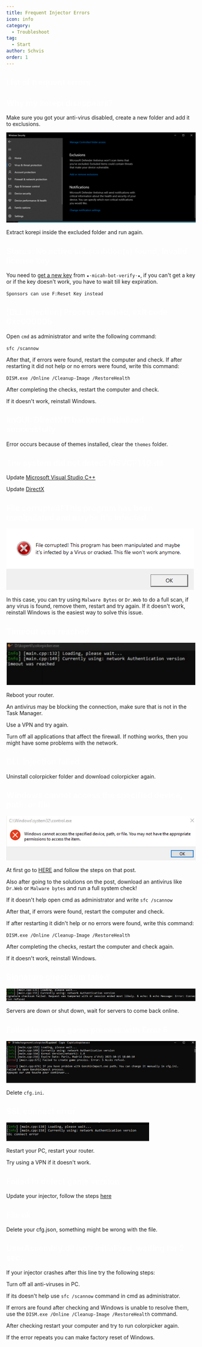 ```yaml
---
title: Frequent Injector Errors
icon: info
category:
  - Troubleshoot
tag:
  - Start
author: Schvis
order: 1
---
```


## <span style='color:white;'>List of frequent errors</span>

## <span style='color:white;'>Why my korepi disappears?</span>

Make sure you got your anti-virus disabled, create a new folder and add it to exclusions.

![](/assets/images/docs/202312/virus.png)

Extract korepi inside the excluded folder and run again.

## <span style='color:white;'>Status: No active subscribtion(s) found, Invalid license key</span>

You need to [get a new key](../guide/getkey.md) from `⁠★⋅micah-bot-verify⋅★`, if you can't get a key or if the key doesn't work, you have to wait till key expiration.

`Sponsors can use F:Reset Key instead`

## <span style='color:white;'>[DLL injection]  Process crashed, exit code 0xc000005</span>

Open `cmd` as administrator and write the following command:

`sfc /scannow`

After that, if errors were found, restart the computer and check.
If after restarting it did not help or no errors were found, write this command:

`DISM.exe /Online /Cleanup-Image /RestoreHealth`

After completing the checks, restart the computer and check.

If it doesn't work, reinstall Windows.

## <span style='color:white;'>ImGUI: DirectX11 backend initialized successfully.</span>

Error occurs because of themes installed, clear the `themes` folder.

## <span style='color:white;'>The system did not detect MSVCP140.dll</span>

Update [Microsoft Visual Studio C++](https://learn.microsoft.com/en-us/cpp/windows/latest-supported-vc-redist?view=msvc-170#visual-studio-2015-2017-2019-and-2022)

Update [DirectX](https://www.microsoft.com/en-us/download/details.aspx?id=35)

## <span style='color:white;'>File corrupted! This program has been manipulated and maybe it's infected.</span>

![](/assets/images/docs/202312/virus2.png)

In this case, you can try using `Malware Bytes` or `Dr.Web` to do a full scan, if any virus is found, remove them, restart and try again. If it doesn't work, reinstall Windows is the easiest way to solve this issue.

## <span style='color:white;'>Timeout was reached</span>

![](/assets/images/docs/202312/error1.png)

Reboot your router.

An antivirus may be blocking the connection, make sure that is not in the Task Manager.

Use a VPN and try again.

Turn off all applications that affect the firewall. If nothing works, then you might have some problems with the network.

## <span style='color:white;'>DLL Injection failed</span>

Uninstall colorpicker folder and download colorpicker again.

## <span style='color:white;'>Windows cannot access the specified device, path, or file</span>

![](/assets/images/docs/202312/error2.png)

At first go to [HERE](https://support.microsoft.com/en-us/topic/-windows-cannot-access-the-specified-device-path-or-file-error-when-you-try-to-install-update-or-start-a-program-or-file-46361133-47ed-6967-c13e-e75d3cc29657) and follow the steps on that post.

Also after going to the solutions on the post, download an antivirus like `Dr.Web` or `Malware bytes` and run a full system check!

If it doesn't help open cmd as administrator and write `sfc /scannow`

After that, if errors were found, restart the computer and check.

If after restarting it didn't help or no errors were found, write this command:

`DISM.exe /Online /Cleanup-Image /RestoreHealth`

After completing the checks, restart the computer and check again.

If it doesn't work, reinstall Windows.

## <span style='color:white;'>Signature checksum failed</span>

![](/assets/images/docs/202312/checksum.png)

Servers are down or shut down, wait for servers to come back online.

## <span style='color:white;'>Failed to create game process with Error 5</span>

![](/assets/images/docs/202312/error3.png)

Delete `cfg.ini`.

## <span style='color:white;'>SSL connect error</span>

![](/assets/images/docs/202312/error4.png)

Restart your PC, restart your router.

Try using a VPN if it doesn't work.

## <span style='color:white;'>Failed to detect game version</span>

Update your injector, follow the steps [here](../start/download.md)

## <span style='color:white;'>File ok</span>

Delete your cfg.json, something might be wrong with the file.

## <span style='color:white;'>UserAssembly.dll isn't initialized, waiting for 2 sec.</span>

If your injector crashes after this line try the following steps:

Turn off all anti-viruses in PC.

If its doesn't help use `sfc /scannow` command in cmd as administrator.

If errors are found after checking and Windows is unable to resolve them, use the `DISM.exe /Online /Cleanup-Image /RestoreHealth` command. 

After checking restart your computer and try to run colorpicker again.

If the error repeats you can make factory reset of Windows.

